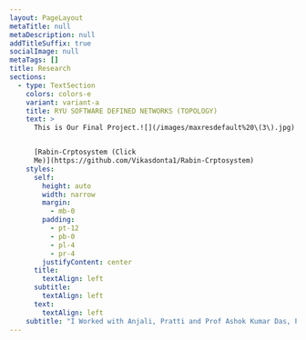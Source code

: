 ```yaml
---
layout: PageLayout
metaTitle: null
metaDescription: null
addTitleSuffix: true
socialImage: null
metaTags: []
title: Research
sections:
  - type: TextSection
    colors: colors-e
    variant: variant-a
    title: RYU SOFTWARE DEFINED NETWORKS (TOPOLOGY)
    text: >
      This is Our Final Project.![](/images/maxresdefault%20\(3\).jpg)


      [Rabin-Crptosystem (Click
      Me)](https://github.com/Vikasdonta1/Rabin-Crptosystem)
    styles:
      self:
        height: auto
        width: narrow
        margin:
          - mb-0
        padding:
          - pt-12
          - pb-0
          - pl-4
          - pr-4
        justifyContent: center
      title:
        textAlign: left
      subtitle:
        textAlign: left
      text:
        textAlign: left
    subtitle: "I Worked with Anjali, Pratti and Prof Ashok Kumar Das, Prof Ankit Gangwal to create a Secure Computer Communication, a tool to secure authentication scheme with forward secrecy for industrial internet of things using Rabin Cryptosystem. \_\_\_\_\_\_\_\_"
---
```

